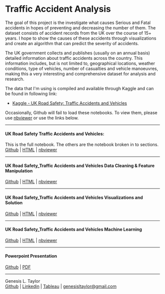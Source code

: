 # Traffic Accident Analysis
The goal of this project is the investigate what causes Serious and Fatal accidents in hopes of preventing and decreasing the number of them. The dataset consists of accident records from the UK over the course of 15+ years. I hope to show the causes of these accidents through visualizations and create an algorithm that can predict the severity of accidents.

The UK government collects and publishes (usually on an annual basis) detailed information about traffic accidents across the country. This information includes, but is not limited to, geographical locations, weather conditions, type of vehicles, number of casualties and vehicle manoeuvres, making this a very interesting and comprehensive dataset for analysis and research.

The data that I'm using is compiled and available through Kaggle and can be found in following link:
* [Kaggle - UK Road Safety: Traffic Accidents and Vehicles](https://www.kaggle.com/tsiaras/uk-road-safety-accidents-and-vehicles#Vehicle_Information)<br>

Occasionally, Github will fail to load these notebooks. To view them, please use [nbviewer](https://nbviewer.jupyter.org/) or use the links below.
***

#### UK Road Safety Traffic Accidents and Vehicles:
This is the full notebook. The others are the notebook broken in to sections.<br>
[Github](https://github.com/GenTaylor/Traffic-Accident-Analysis/blob/master/UK_Road_Safety_Traffic_Accidents_and_Vehicles.ipynb) | [HTML](http://htmlpreview.github.io/?https://github.com/GenTaylor/Traffic-Accident-Analysis/blob/master/UK_Road_Safety_Traffic_Accidents_and_Vehicles.html) | [nbviewer](https://nbviewer.jupyter.org/github/GenTaylor/Traffic-Accident-Analysis/blob/master/UK_Road_Safety_Traffic_Accidents_and_Vehicles.ipynb)
***
#### UK Road Safety_Traffic Accidents and Vehicles Data Cleaning & Feature Manipulation
[Github](https://github.com/GenTaylor/Traffic-Accident-Analysis/blob/master/UK_Road_Safety_Traffic_Accidents_and_Vehicles_Data_Cleaning_and_Feature_Manipulation.ipynb) | [HTML](http://htmlpreview.github.io/?https://github.com/GenTaylor/Traffic-Accident-Analysis/blob/master/UK_Road_Safety_Traffic_Accidents_and_Vehicles_Data_Cleaning_and_Feature_Manipulation.html) | [nbviewer](https://nbviewer.jupyter.org/github/GenTaylor/Traffic-Accident-Analysis/blob/master/UK_Road_Safety_Traffic_Accidents_and_Vehicles_Data_Cleaning_and_Feature_Manipulation.ipynb)
***
#### UK Road Safety_Traffic Accidents and Vehicles Visualizations and Solution
[Github](https://github.com/GenTaylor/Traffic-Accident-Analysis/blob/master/UK_Road_Safety_Traffic_Accidents_and_Vehicles_Visualizations_and_Solution.ipynb) | [HTML](http://htmlpreview.github.io/?https://github.com/GenTaylor/Traffic-Accident-Analysis/blob/master/UK_Road_Safety_Traffic_Accidents_and_Vehicles_Visualizations_and_Solution.html) | [nbviewer](https://nbviewer.jupyter.org/github/GenTaylor/Traffic-Accident-Analysis/blob/master/UK_Road_Safety_Traffic_Accidents_and_Vehicles_Visualizations_and_Solution.ipynb)
***
#### UK Road Safety_Traffic Accidents and Vehicles Machine Learning
[Github](https://github.com/GenTaylor/Traffic-Accident-Analysis/blob/master/UK_Road_Safety_Traffic_Accidents_and_Vehicles_Machine_Learning.ipynb) | [HTML](http://htmlpreview.github.io/?https://github.com/GenTaylor/Traffic-Accident-Analysis/blob/master/UK_Road_Safety_Traffic_Accidents_and_Vehicles_Machine_Learning.html) | [nbviewer](https://nbviewer.jupyter.org/github/GenTaylor/Traffic-Accident-Analysis/blob/master/UK_Road_Safety_Traffic_Accidents_and_Vehicles_Machine_Learning.ipynb)
***
#### Powerpoint Presentation
[Github](https://github.com/GenTaylor/Traffic-Accident-Analysis/blob/master/Traffic_Analysis_and_Severity_Prediction.pptx) | [PDF](https://github.com/GenTaylor/Traffic-Accident-Analysis/blob/master/Traffic_Analysis_and_Severity_Prediction.pdf)
***
Genesis L. Taylor<br>
[Github](https://github.com/GenTaylor/) | [Linkedin](https://linkedin.com/in/genesistaylor/) | [Tableau](https://public.tableau.com/profile/genesis.taylor#!/) | [genesisltaylor@gmail.com](mailto:genesisltaylor@gmail.com)
